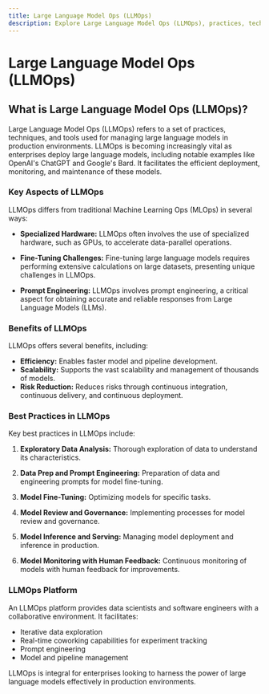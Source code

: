 ```yaml
---
title: Large Language Model Ops (LLMOps)
description: Explore Large Language Model Ops (LLMOps), practices, techniques, and tools for managing large language models like OpenAI's ChatGPT and Google's Bard in production. Learn about LLMOps benefits, differences from MLOps, and best practices for efficient deployment, monitoring, and maintenance.
---
```


# Large Language Model Ops (LLMOps)

## What is Large Language Model Ops (LLMOps)?

Large Language Model Ops (LLMOps) refers to a set of practices, techniques, and tools used for managing large language models in production environments. LLMOps is becoming increasingly vital as enterprises deploy large language models, including notable examples like OpenAI's ChatGPT and Google's Bard. It facilitates the efficient deployment, monitoring, and maintenance of these models.

### Key Aspects of LLMOps

LLMOps differs from traditional Machine Learning Ops (MLOps) in several ways:

- **Specialized Hardware:** LLMOps often involves the use of specialized hardware, such as GPUs, to accelerate data-parallel operations.

- **Fine-Tuning Challenges:** Fine-tuning large language models requires performing extensive calculations on large datasets, presenting unique challenges in LLMOps.

- **Prompt Engineering:** LLMOps involves prompt engineering, a critical aspect for obtaining accurate and reliable responses from Large Language Models (LLMs).

### Benefits of LLMOps

LLMOps offers several benefits, including:

- **Efficiency:** Enables faster model and pipeline development.
- **Scalability:** Supports the vast scalability and management of thousands of models.
- **Risk Reduction:** Reduces risks through continuous integration, continuous delivery, and continuous deployment.

### Best Practices in LLMOps

Key best practices in LLMOps include:

1. **Exploratory Data Analysis:** Thorough exploration of data to understand its characteristics.

2. **Data Prep and Prompt Engineering:** Preparation of data and engineering prompts for model fine-tuning.

3. **Model Fine-Tuning:** Optimizing models for specific tasks.

4. **Model Review and Governance:** Implementing processes for model review and governance.

5. **Model Inference and Serving:** Managing model deployment and inference in production.

6. **Model Monitoring with Human Feedback:** Continuous monitoring of models with human feedback for improvements.

### LLMOps Platform

An LLMOps platform provides data scientists and software engineers with a collaborative environment. It facilitates:

- Iterative data exploration
- Real-time coworking capabilities for experiment tracking
- Prompt engineering
- Model and pipeline management

LLMOps is integral for enterprises looking to harness the power of large language models effectively in production environments.
